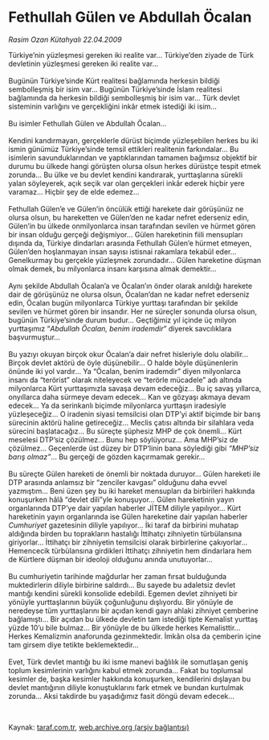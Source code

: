 # Fethullah Gülen ve Abdullah Öcalan

*Rasim Ozan Kütahyalı 22.04.2009*

<div class="taraf_structure_2col_1zq">
<div class="margen_n">



 <p>Türkiye’nin yüzleşmesi gereken iki realite var... Türkiye’den ziyade de Türk devletinin yüzleşmesi gereken iki realite var... <br/><br/>Bugünün Türkiye’sinde Kürt realitesi bağlamında herkesin bildiği sembolleşmiş bir isim var... Bugünün Türkiye’sinde İslam realitesi bağlamında da herkesin bildiği sembolleşmiş bir isim var... Türk devlet sisteminin varlığını ve gerçekliğini inkâr etmek istediği iki isim... <br/><br/>Bu isimler Fethullah Gülen ve Abdullah Öcalan... <br/><br/>Kendini kandırmayan, gerçeklerle dürüst biçimde yüzleşebilen herkes bu iki ismin günümüz Türkiye’sinde temsil ettikleri realitenin farkındalar... Bu isimlerin savunduklarından ve yaptıklarından tamamen bağımsız objektif bir durumu bu ülkede hangi görüşten olursa olsun herkes dürüstçe tespit etmek zorunda... Bu ülke ve bu devlet kendini kandırarak, yurttaşlarına sürekli yalan söyleyerek, açık seçik var olan gerçekleri inkâr ederek hiçbir yere varamaz... Hiçbir şey de elde edemez... <br/><br/>Fethullah Gülen’e ve Gülen’in öncülük ettiği harekete dair görüşünüz ne olursa olsun, bu hareketten ve Gülen’den ne kadar nefret ederseniz edin, Gülen’in bu ülkede onmilyonlarca insan tarafından sevilen ve hürmet gören bir insan olduğu gerçeği değişmiyor... Gülen hareketinin fiili mensupları dışında da, Türkiye dindarları arasında Fethullah Gülen’e hürmet etmeyen, Gülen’den hoşlanmayan insan sayısı istisnai rakamlara tekabül eder... Genelkurmay bu gerçekle yüzleşmek zorundadır... Gülen hareketine düşman olmak demek, bu milyonlarca insanı karşısına almak demektir... <br/><br/>Aynı şekilde Abdullah Öcalan’a ve Öcalan’ın önder olarak anıldığı harekete dair de görüşünüz ne olursa olsun, Öcalan’dan ne kadar nefret ederseniz edin, Öcalan bugün milyonlarca Türkiye yurttaşı tarafından bir şekilde sevilen ve hürmet gören bir insandır. Her ne süreçler sonunda olursa olsun, bugünün Türkiye’sinde durum budur... Geçtiğimiz yıl içinde üç milyon yurttaşımız “<i>Abdullah Öcalan, benim irademdir</i>” diyerek savcılıklara başvurmuştur... <br/><br/>Bu yazıyı okuyan birçok okur Öcalan’a dair nefret hisleriyle dolu olabilir... Birçok devlet aktörü de öyle düşünebilir... O halde böyle düşünenlerin önünde iki yol vardır... Ya “Öcalan, benim irademdir” diyen milyonlarca insanı da “terörist” olarak niteleyecek ve “terörle mücadele” adı altında milyonlarca Kürt yurttaşımızla savaşa devam edeceğiz... Bu iç savaş yıllarca, onyıllarca daha sürmeye devam edecek... Kan ve gözyaşı akmaya devam edecek... Ya da serinkanlı biçimde milyonlarca yurttaşın iradesiyle yüzleşeceğiz... O iradenin siyasi temsilcisi olan DTP’yi aktif biçimde bir barış sürecinin aktörü haline getireceğiz... Meclis çatısı altında bir silahlara veda sürecini başlatacağız... Bu süreçte şüphesiz MHP de çok önemli... Kürt meselesi DTP’siz çözülmez... Bunu hep söylüyoruz... Ama MHP’siz de çözülmez... Geçenlerde üst düzey bir DTP’linin bana söylediği gibi <i>“MHP’siz barış olmaz”</i>... Bu gerçeği de gözden kaçırmamak gerekir... <br/><br/>Bu süreçte Gülen hareketi de önemli bir noktada duruyor... Gülen hareketi ile DTP arasında anlamsız bir “zenciler kavgası” olduğunu daha evvel yazmıştım... Beni üzen şey bu iki hareket mensupları da birbirileri hakkında konuşurken hâlâ “devlet dili”yle konuşuyor... Gülen hareketinin yayın organlarında DTP’ye dair yapılan haberler JİTEM diliyle yapılıyor... Kürt hareketinin yayın organlarında ise Gülen hareketine dair yapılan haberler <i>Cumhuriyet</i> gazetesinin diliyle yapılıyor... İki taraf da birbirini muhatap aldığında birden bu toprakların hastalığı İttihatçı zihniyetin türbülansına giriyorlar... İttihatçı bir zihniyetin temsilcisi olarak birbirlerine çakıyorlar... Hemencecik türbülansına girdikleri İttihatçı zihniyetin hem dindarlara hem de Kürtlere düşman bir ideoloji olduğunu anında unutuyorlar... <br/><br/>Bu cumhuriyetin tarihinde mağdurlar her zaman fırsat bulduğunda muktedirlerin diliyle birbirine saldırdı... Bu sayede bu adaletsiz devlet mantığı kendini sürekli konsolide edebildi. Egemen devlet zihniyeti bir yönüyle yurttaşlarının büyük çoğunluğunu dışlıyordu. Bir yönüyle de neredeyse tüm yurttaşlarını bir açıdan kendi gayrı ahlaki zihniyet çemberine bağlamıştı... Bir açıdan bu ülkede devletin tam istediği tipte Kemalist yurttaş yüzde 10’u bile bulmaz... Bir yönüyle de bu ülkede herkes Kemalisttir... Herkes Kemalizmin anaforunda gezinmektedir. İmkân olsa da çemberin içine tam girsem diye tetikte beklemektedir... <br/><br/>Evet, Türk devlet mantığı bu iki isme manevi bağlılık ile somutlaşan geniş toplum kesimlerinin varlığını kabul etmek zorunda... Fakat bu toplumsal kesimler de, başka kesimler hakkında konuşurken, kendilerini dışlayan bu devlet mantığının diliyle konuştuklarını fark etmek ve bundan kurtulmak zorunda... Aksi takdirde bu yaşadığımız fasit döngü devam edecek...</p>

<br/>


<div id="taraf_not">
</div>

</div>


</div>

Kaynak: [taraf.com.tr](http://www.taraf.com.tr:80/makale/5161.htm), [web.archive.org (arşiv bağlantısı)](http://web.archive.org/web/20090425143453/http://www.taraf.com.tr:80/makale/5161.htm)
